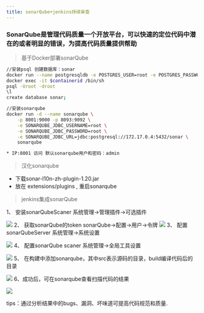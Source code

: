 ```yaml
---
title: sonarQube+jenkins持续审查
---
```


### SonarQube是管理代码质量一个开放平台，可以快速的定位代码中潜在的或者明显的错误，为提高代码质量提供帮助

> 基于Docker部署sonarQube

``` bash
//安装psql 创建数据库：sonar
docker run --name postgresqldb -e POSTGRES_USER=root -e POSTGRES_PASSWORD=root -d postgres
docker exec -it $containerid /bin/sh
psql -Uroot -droot
\l
create database sonar;

//安装sonarqube 
docker run -d --name sonarqube \
    -p 8001:9000 -p 8093:9092 \
    -e SONARQUBE_JDBC_USERNAME=root \
    -e SONARQUBE_JDBC_PASSWORD=root \
    -e SONARQUBE_JDBC_URL=jdbc:postgresql://172.17.0.4:5432/sonar \
    sonarqube

* IP:8001 访问 默认sonarqube用户和密码：admin

``` 
> 汉化sonarqube

* 下载sonar-l10n-zh-plugin-1.20.jar 
* 放在 extensions/plugins , 重启sonarqube

> jenkins集成sonarQube

1、 安装sonarQubeScaner   系统管理->管理插件->可选插件

![](./img/sonar/1.png)
2、 获取sonarQube的token sonarQube->配置->用户->令牌
![](./img/sonar/3.png)
3、 配置sonarQubeServer   系统管理->系统设置

![](./img/sonar/2.png)
4、 配置sonarQube scaner  系统管理->全局工具设置

![](./img/sonar/4.png)
5、 在构建中添加sonarqube，其中src表示源码的目录，build编译代码后的目录

![](./img/sonar/6.png)
6、成功后，可在sonarqube查看扫描代码的结果

![](./img/sonar/7.png)

tips：通过分析结果中的bugs、漏洞、坏味道可提高代码规范和质量.










